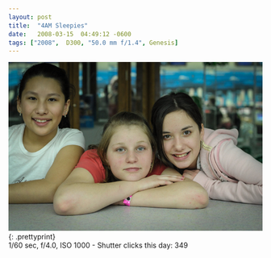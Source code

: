 ```yaml
---
layout: post
title:  "4AM Sleepies"
date:   2008-03-15  04:49:12 -0600
tags: ["2008",  D300, "50.0 mm f/1.4", Genesis]
---
```

![:title](/images/2008/2008_0315_DSC_3743.jpg)
{: .prettyprint}   
1/60 sec, f/4.0, ISO 1000 - Shutter clicks this day: 349